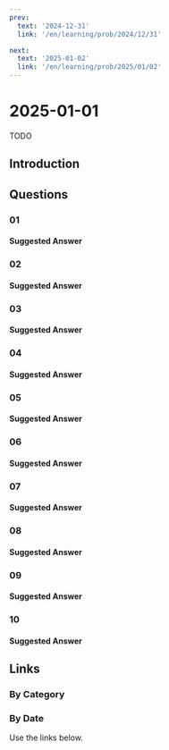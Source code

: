 ```yaml
---
prev:
  text: '2024-12-31'
  link: '/en/learning/prob/2024/12/31'

next:
  text: '2025-01-02'
  link: '/en/learning/prob/2025/01/02'
---
```


# 2025-01-01

TODO

<Badge type="danger" text="Bid"/>

## Introduction

## Questions

### 01

#### Suggested Answer

### 02

#### Suggested Answer

### 03

#### Suggested Answer

### 04

#### Suggested Answer

### 05

#### Suggested Answer

### 06

#### Suggested Answer

### 07

#### Suggested Answer

### 08

#### Suggested Answer

### 09

#### Suggested Answer

### 10

#### Suggested Answer

## Links

[<Badge type="tip" text="Go to Practice"/>](/en/practice/prob/2025/01/01)

### By Category

[<Badge type="tip" text="<--"/>](/en/learning/prob/2024/12/29)
[<Badge type="tip" text="Calendar"/>](/en/learning/calendar/2025/01)
[<Badge type="info" text="-->"/>](/en/learning/prob/2025/01/01#links)

### By Date

Use the links below.